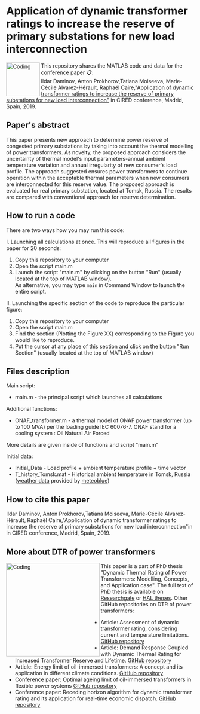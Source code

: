 # Application of dynamic transformer ratings to increase the reserve of primary substations for new load interconnection
<img align="left" alt="Coding" width="90" src="https://is4-ssl.mzstatic.com/image/thumb/Purple113/v4/86/2b/34/862b34d7-a946-7cbd-3267-5d0e6fecedae/source/512x512bb.jpg">

  
This repository shares the MATLAB code and data for the conference paper 📋:\
Ildar Daminov, Anton Prokhorov,Tatiana Moiseeva, Marie-Cécile Alvarez-Hérault, Raphaël Caire,["Application of dynamic transformer ratings to increase the reserve of primary substations for new load interconnection"](https://www.cired-repository.org/bitstream/handle/20.500.12455/708/CIRED%202019%20-%202051.pdf?sequence=1&isAllowed=y) in CIRED conference, Madrid, Spain, 2019.
  
  
## Paper's abstract
This paper presents new approach to determine power reserve of congested primary substations by taking into account the thermal modelling of power transformers. As novelty, the proposed approach considers the uncertainty of thermal model's input parameters-annual ambient temperature variation and annual irregularity of new consumer's load profile. The approach suggested ensures power transformers to continue operation within the acceptable thermal parameters when new consumers are interconnected for this reserve value. The proposed approach is evaluated for real primary substation, located at Tomsk, Russia. The results are compared with conventional approach for reserve determination.

## How to run a code 
There are two ways how you may run this code:
  
I. Launching all calculations at once. This will reproduce all figures in the paper for 20 seconds:
1. Copy this repository to your computer 
2. Open the script main.m
3. Launch the script "main.m" by clicking on the button "Run" (usually located at the top of MATLAB window).\
As alternative, you may type ```main``` 
in Command Window to launch the entire script. 


II. Launching the specific section of the code to reproduce the particular figure: 
1. Copy this repository to your computer 
2. Open the script main.m 
3. Find the section (Plotting the Figure XX) corresponding to the Figure you would like to reproduce. 
4. Put the cursor at any place of this section and click on the button "Run Section" (usually located at the top of MATLAB window)

## Files description
Main script:
* main.m - the principal script which launches all calculations
  
Additional functions: 
* ONAF_transformer.m - a thermal model of ONAF power transformer (up to 100 MVA) per the loading guide IEC 60076-7. ONAF stand for a cooling system : Oil Natural Air Forced
  
More details are given inside of functions and script "main.m"

Initial data:
* Initial_Data - Load profile + ambient temperature profile + time vector 
* T_history_Tomsk.mat - Historical ambient temperature in Tomsk, Russia ([weather data](https://www.meteoblue.com/en/historyplus) provided by [meteoblue](https://www.meteoblue.com/))

## How to cite this paper 
Ildar Daminov, Anton Prokhorov,Tatiana Moiseeva, Marie-Cécile Alvarez-Hérault, Raphaël Caire,"Application of dynamic transformer ratings to increase the reserve of primary substations for new load interconnection"in in CIRED conference, Madrid, Spain, 2019.


## More about DTR of power transformers 
<img align="left" alt="Coding" width="250" src="https://sun9-19.userapi.com/impg/3dcwjraHJPNgrxtWv7gEjZTQkvv5T0BttTDwVg/e9rt2Xs8Y5A.jpg?size=763x1080&quality=95&sign=7c57483971f31f7009fbcdce5aafd97e&type=album">This paper is a part of PhD thesis "Dynamic Thermal Rating of Power Transformers: Modelling, Concepts, and Application case". The full text of PhD thesis is available on [Researchgate](https://www.researchgate.net/publication/363383515_Dynamic_Thermal_Rating_of_Power_Transformers_Modelling_Concepts_and_Application_case) or [HAL theses](https://tel.archives-ouvertes.fr/tel-03772184). Other GitHub repositories on DTR of power transformers:
* Article: Assessment of dynamic transformer rating, considering current and temperature limitations. [GitHub repository](https://github.com/Ildar-Daminov/Assessment_Dynamic_Thermal_Rating_of_Transformers)
* Article: Demand Response Coupled with Dynamic Thermal Rating for Increased Transformer Reserve and Lifetime. [GitHub repository](https://github.com/Ildar-Daminov/Demand-response-coupled-with-DTR-of-transformers)
* Article: Energy limit of oil-immersed transformers: A concept and its application in different climate conditions. [GitHub repository](https://github.com/Ildar-Daminov/Energy-limit-of-power-transformer)
* Conference paper: Optimal ageing limit of oil-immersed transformers in flexible power systems [GitHub repository](https://github.com/Ildar-Daminov/MATLAB-code-for-CIRED-paper)
* Conference paper: Receding horizon algorithm for dynamic transformer rating and its application for real-time economic dispatch. [GitHub repository](https://github.com/Ildar-Daminov/Receding-horizon-algorithm-for-dynamic-transformer-rating)
